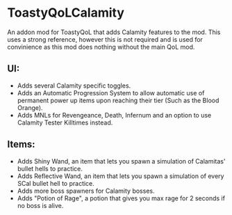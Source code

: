 # ToastyQoLCalamity

An addon mod for ToastyQoL that adds Calamity features to the mod. This uses a strong reference, however this is not required and is used for convinience as this mod does nothing without the main QoL mod.

## UI:

- Adds several Calamity specific toggles.
- Adds an Automatic Progression System to allow automatic use of permanent power up items upon reaching their tier (Such as the Blood Orange).
- Adds MNLs for Revengeance, Death, Infernum and an option to use Calamity Tester Killtimes instead.

## Items:

- Adds Shiny Wand, an item that lets you spawn a simulation of Calamitas' bullet hells to practice.
- Adds Reflective Wand, an item that lets you spawn a simulation of every SCal bullet hell to practice.
- Adds more boss spawners for Calamity bosses.
- Adds "Potion of Rage", a potion that gives you max rage for 2 seconds if no boss is alive.
